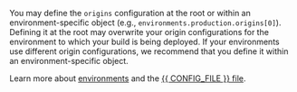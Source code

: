 <Callout type="warning">
  
  You may define the `origins` configuration at the root or within an environment-specific object (e.g., `environments.production.origins[0]`). Defining it at the root may overwrite your origin configurations for the environment to which your build is being deployed. If your environments use different origin configurations, we recommend that you define it within an environment-specific object.

  Learn more about [environments](/guides/basics/environments) and the [{{ CONFIG_FILE }} file](/guides/performance/cdn_as_code/edgio_config).

</Callout>
